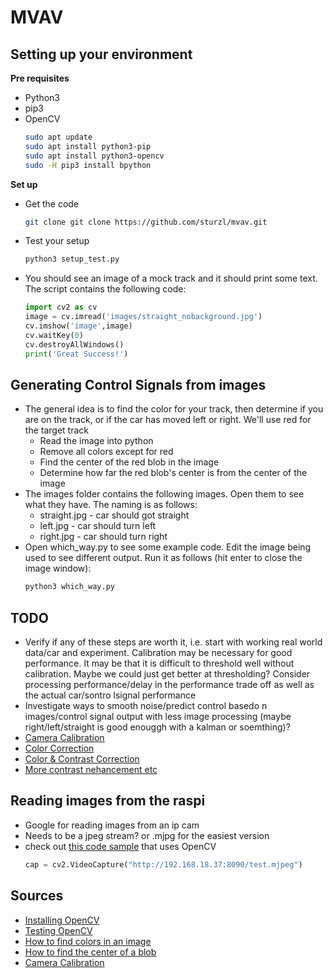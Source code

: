 # MVAV

## Setting up your environment
**Pre requisites**
* Python3
* pip3  
* OpenCV
  ```sh
  sudo apt update
  sudo apt install python3-pip
  sudo apt install python3-opencv
  sudo -H pip3 install bpython
  ```

**Set up**
* Get the code
  ```sh
  git clone git clone https://github.com/sturzl/mvav.git
  ```
* Test your setup
  ```sh
  python3 setup_test.py
  ```
* You should see an image of a mock track and it should print some text. The script contains the following code:
  ```python
  import cv2 as cv
  image = cv.imread('images/straight_nobackground.jpg')
  cv.imshow('image',image)
  cv.waitKey(0)
  cv.destroyAllWindows()
  print('Great Success!')
  ```

## Generating Control Signals from images

* The general idea is to find the color for your track, then determine if you are on the track, or if the car has moved left or right. We'll use red for the target track
  * Read the image into python
  * Remove all colors except for red
  * Find the center of the red blob in the image
  * Determine how far the red blob's center is from the center of the image
* The images folder contains the following images. Open them to see what they have. The naming is as follows:
  * straight.jpg - car should got straight
  * left.jpg - car should turn left
  * right.jpg - car should turn right
* Open which_way.py to see some example code. Edit the image being used to see different output. Run it as follows (hit enter to close the image window):
    ```sh
    python3 which_way.py
    ```
## TODO
* Verify if any of these steps are worth it, i.e. start with working real world data/car and experiment. Calibration may be necessary for good performance. It may be that it is difficult to threshold well without calibration. Maybe we could just get better at thresholding? Consider processing performance/delay in the performance trade off as well as the actual car/sontro lsignal performance
* Investigate ways to smooth noise/predict control basedo n images/control signal output with less image processing (maybe right/left/straight is good enouggh with a kalman or soemthing)?
*  [Camera Calibration](https://docs.opencv.org/2.4/doc/tutorials/calib3d/camera_calibration/camera_calibration.html)
* [Color Correction](https://stackoverflow.com/questions/18897730/how-i-make-color-calibration-in-opencv-using-a-colorchecker)
* [Color & Contrast Correction](https://stackoverflow.com/questions/19363293/whats-the-fastest-way-to-increase-color-image-contrast-with-opencv-in-python-c)
* [More contrast nehancement etc](https://www.slideshare.net/yuhuang/image-color-correction-contrast-adjustment)

## Reading images from the raspi

* Google for reading images from an ip cam
* Needs to be a jpeg stream? or .mjpg for the easiest version
* check out [this code sample](https://stackoverflow.com/questions/49978705/access-ip-camera-in-python-opencv) that uses OpenCV  
  ```python
  cap = cv2.VideoCapture("http://192.168.18.37:8090/test.mjpeg")
  ```
  
## Sources
  
* [Installing OpenCV](https://linuxize.com/post/how-to-install-opencv-on-ubuntu-18-04/)
* [Testing OpenCV](https://docs.opencv.org/3.0-beta/doc/py_tutorials/py_gui/py_image_display/py_image_display.html)
* [How to find colors in an image](https://www.learnopencv.com/color-spaces-in-opencv-cpp-python/)
* [How to find the center of a blob](https://www.learnopencv.com/find-center-of-blob-centroid-using-opencv-cpp-python/)
* [Camera Calibration](https://docs.opencv.org/2.4/doc/tutorials/calib3d/camera_calibration/camera_calibration.html)
